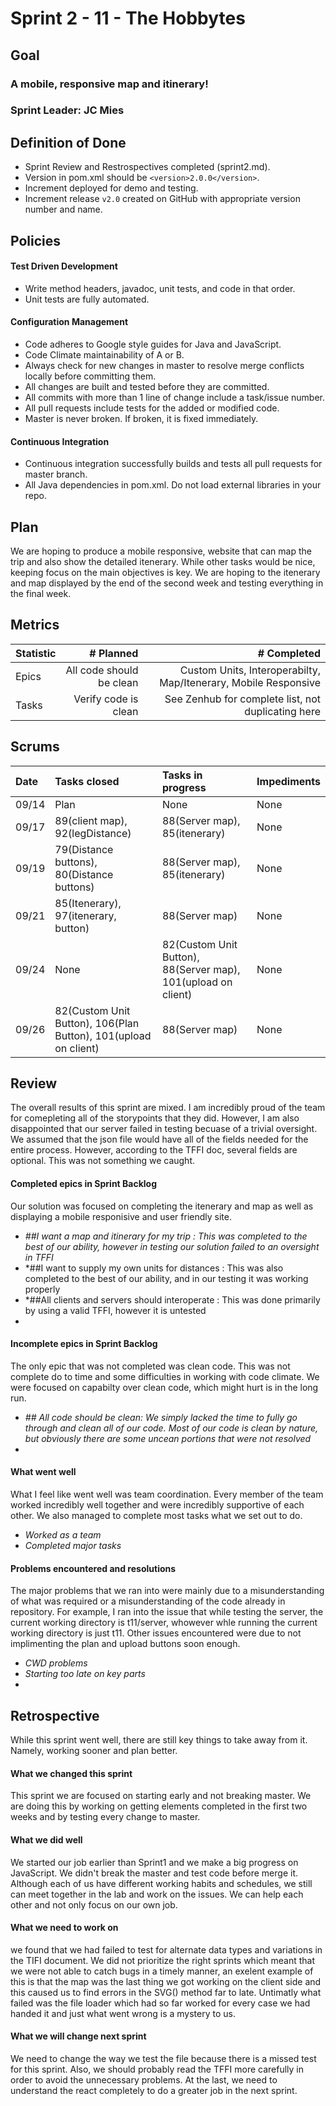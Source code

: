 # Sprint 2 - 11 - The Hobbytes

## Goal

### A mobile, responsive map and itinerary!
### Sprint Leader: JC Mies

## Definition of Done

* Sprint Review and Restrospectives completed (sprint2.md).
* Version in pom.xml should be `<version>2.0.0</version>`.
* Increment deployed for demo and testing.
* Increment release `v2.0` created on GitHub with appropriate version number and name.


## Policies

#### Test Driven Development
* Write method headers, javadoc, unit tests, and code in that order.
* Unit tests are fully automated.
#### Configuration Management
* Code adheres to Google style guides for Java and JavaScript.
* Code Climate maintainability of A or B.
* Always check for new changes in master to resolve merge conflicts locally before committing them.
* All changes are built and tested before they are committed.
* All commits with more than 1 line of change include a task/issue number.
* All pull requests include tests for the added or modified code.
* Master is never broken.  If broken, it is fixed immediately.
#### Continuous Integration
* Continuous integration successfully builds and tests all pull requests for master branch.
* All Java dependencies in pom.xml.  Do not load external libraries in your repo. 


## Plan

We are hoping to produce a mobile responsive, website that can map the trip and also show the detailed itenerary. While other tasks would be nice, keeping focus on the main objectives is key. We are hoping to the itenerary and map displayed by the end of the second week and testing everything in the final week.


## Metrics

| Statistic | # Planned | # Completed |
| --- | ---: | ---: |
| Epics | All code should be clean | Custom Units, Interoperabilty, Map/Itenerary, Mobile Responsive |
| Tasks |  Verify code is clean   | See Zenhub for complete list, not duplicating here |  

## Scrums

| Date | Tasks closed  | Tasks in progress | Impediments |
| :--- | :--- | :--- | :--- |
| 09/14 | Plan | None | None | 
| 09/17 | 89(client map), 92(legDistance) | 88(Server map), 85(itenerary) | None
| 09/19 | 79(Distance buttons), 80(Distance buttons) | 88(Server map), 85(itenerary) | None
| 09/21 | 85(Itenerary), 97(itenerary, button) | 88(Server map) | None
| 09/24 | None | 82(Custom Unit Button), 88(Server map), 101(upload on client) | None
| 09/26 | 82(Custom Unit Button), 106(Plan Button), 101(upload on client) | 88(Server map) | None

## Review

The overall results of this sprint are mixed. I am incredibly proud of the team for comepleting all of the storypoints that they did. However, I am also disappointed that our server failed in testing becuase of a trivial oversight. We assumed that the json file would have all of the fields needed for the entire process. However, according to the TFFI doc, several fields are optional. This was not something we caught. 

#### Completed epics in Sprint Backlog 

Our solution was focused on completing the itenerary and map as well as displaying a mobile responisive and user friendly site.

* *##I want a map and itinerary for my trip : This was completed to the best of our ability, however in testing our solution failed to an oversight in TFFI*
* *##I want to supply my own units for distances : This was also completed to the best of our ability, and in our testing it was working properly
* *##All clients and servers should interoperate : This was done primarily by using a valid TFFI, however it is untested
*

#### Incomplete epics in Sprint Backlog 

The only epic that was not completed was clean code. This was not complete do to time and some difficulties in working with code climate. We were focused on capabilty over clean code, which might hurt is in the long run.

* *## All code should be clean: We simply lacked the time to fully go through and clean all of our code. Most of our code is clean by nature, but obviously there are some uncean portions that were not resolved*
*

#### What went well

What I feel like went well was team coordination. Every member of the team worked incredibly well together and were incredibly supportive of each other. We also managed to complete most tasks what we set out to do.

* *Worked as a team*
* *Completed major tasks*

#### Problems encountered and resolutions

The major problems that we ran into were mainly due to a misunderstanding of what was required or a misunderstanding of the code already in repository. For example, I ran into the issue that while testing the server, the current working directory is t11/server, whowever whle running the current working directory is just t11. Other issues encountered were due to not implimenting the plan and upload buttons soon enough.
* *CWD problems*
* *Starting too late on key parts*
*

## Retrospective

While this sprint went well, there are still key things to take away from it. Namely, working sooner and plan better. 

#### What we changed this sprint

This sprint we are focused on starting early and not breaking master. We are doing this by working on getting elements completed in the first two weeks and by testing every change to master.

#### What we did well

We started our job earlier than Sprint1 and we make a big progress on JavaScript.
We didn't break the master and test code before merge it.
Although each of us have different working habits and schedules, we still can meet together in the lab and work on the issues.
We can help each other and not only focus on our own job.

#### What we need to work on

we found that we had failed to test for alternate data types and variations in the TIFI document. We did not prioritize the right sprints which meant that we were not able to catch bugs in a timely manner, an exelent example of this is that the map was the last thing we got working on the client side and this caused us to find errors in the SVG() method far to late. Untimatly what failed was the file loader which had so far worked for every case we had handed it and just what went wrong is a mystery to us.

#### What we will change next sprint 

We need to change the way we test the file because there is a missed test for this sprint. Also, we should probably read the TFFI more carefully in order to avoid the unnecessary problems. At the last, we need to understand the react completely to do a greater job in the next sprint.

